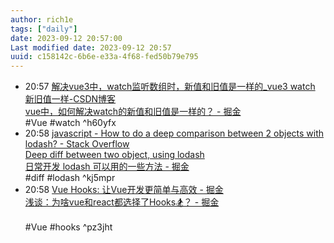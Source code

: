 ```yaml
---
author: rich1e
tags: ["daily"]
date: 2023-09-12 20:57:00
Last modified date: 2023-09-12 20:57
uuid: c158142c-6b6e-e33a-4f68-fed50b79e795
---
```


- 20:57 [解决vue3中，watch监听数组时，新值和旧值是一样的_vue3 watch 新旧值一样-CSDN博客](https://blog.csdn.net/k0933/article/details/126750349)<br>[vue中，如何解决watch的新值和旧值是一样的？ - 掘金](https://juejin.cn/post/6898347237173100558)<br>#Vue #watch ^h60yfx
- 20:58 [javascript - How to do a deep comparison between 2 objects with lodash? - Stack Overflow](https://stackoverflow.com/questions/31683075/how-to-do-a-deep-comparison-between-2-objects-with-lodash)<br>[Deep diff between two object, using lodash](https://gist.github.com/Yimiprod/7ee176597fef230d1451)<br>[日常开发 lodash 可以用的一些方法 - 掘金](https://juejin.cn/post/7187667959316217915)<br>#diff #lodash ^kj5mpr
- 20:58 [Vue Hooks: 让Vue开发更简单与高效 - 掘金](https://juejin.cn/post/7256471433893724218?utm_source=gold_browser_extension)<br>[浅谈：为啥vue和react都选择了Hooks🏂？ - 掘金](https://juejin.cn/post/7066951709678895141)<br><br>#Vue #hooks ^pz3jht